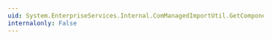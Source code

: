 ```yaml
---
uid: System.EnterpriseServices.Internal.ComManagedImportUtil.GetComponentInfo(System.String,System.String@,System.String@)
internalonly: False
---
```

